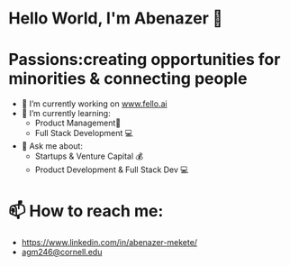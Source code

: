 # Hello World, I'm Abenazer 👋

# Passions:creating opportunities for minorities & connecting people 

- 🔭 I’m currently working on www.fello.ai
- 🌱 I’m currently learning:
  - Product Management📱
  - Full Stack Development 💻
- 💬 Ask me about:
  - Startups & Venture Capital 💰
  - Product Development & Full Stack Dev 💻
# 📫 How to reach me:
- https://www.linkedin.com/in/abenazer-mekete/
- agm246@cornell.edu 

